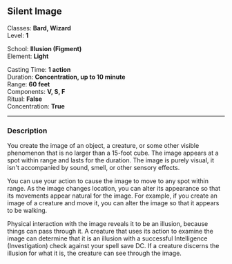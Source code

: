 ## Silent Image

Classes: **Bard, Wizard**  
Level: **1**  

School: **Illusion (Figment)**  
Element: **Light**  

Casting Time: **1 action**  
Duration: **Concentration, up to 10 minute**  
Range: **60 feet**  
Components: **V, S, F**  
Ritual: **False**  
Concentration: **True**  

------

### Description

You create the image of an object, a creature, or some other visible phenomenon that is no larger than a 15-foot cube. The image appears at a spot within range and lasts for the duration. The image is purely visual, it isn't accompanied by sound, smell, or other sensory effects.

You can use your action to cause the image to move to any spot within range. As the image changes location, you can alter its appearance so that its movements appear natural for the image. For example, if you create an image of a creature and move it, you can alter the image so that it appears to be walking.

Physical interaction with the image reveals it to be an illusion, because things can pass through it. A creature that uses its action to examine the image can determine that it is an illusion with a successful Intelligence (Investigation) check against your spell save DC. If a creature discerns the illusion for what it is, the creature can see through the image.